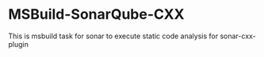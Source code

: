 MSBuild-SonarQube-CXX
=====================

This is msbuild task for sonar to execute static code analysis for sonar-cxx-plugin
